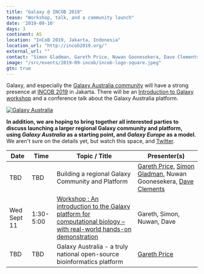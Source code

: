```yaml
---
title: "Galaxy @ INCOB 2019" 
tease: "Workshop, talk, and a community launch"
date: '2019-09-10'
days: 3
continent: AS
location: "InCoB 2019, Jakarta, Indonesia"
location_url: "http://incob2019.org/"
external_url: ""
contact: "Simon Gladman, Gareth Price, Nuwan Goonesekera, Dave Clements"
image: "/src/events/2019-09-incob/incob-logo-square.jpeg"
gtn: true
---
```


Galaxy, and especially the [Galaxy Australia community](https://www.embl-abr.org.au/galaxyaustralia/) will have a strong presence at [INCOB 2019](http://incob2019.org/) in Jakarta.  There will be an [Introduction to Galaxy workshop](http://incob2019.org/workshop2/) and a conference talk about the Galaxy Australia platform.

[<img class="float-left" style="max-width: 10rem" src="/src/images/logos/GalaxyAustralia.png" alt="Galaxy Australia" />](https://www.embl-abr.org.au/galaxyaustralia/)

**In addition, we are hoping to bring together all interested parties to discuss launching a larger regional Galaxy community and platform, using *Galaxy Australia* as a starting point, and *Galaxy Europe* as a model.**  We aren't sure on the details yet, but watch this space, and [Twitter](https://twitter.com/GalaxyAustralia).

| Date | Time | Topic / Title | Presenter(s) |
| ---- | --- | --- | --- |
| TBD | TBD | Building a regional Galaxy Community and Platform | [Gareth Price](https://qfab.org/team-member/dr-gareth-price), [Simon Gladman](https://galaxyproject.org/blog/2018-12-cotm-simon-gladman/), Nuwan Goonesekera, [Dave Clements](/src/people/dave-clements/index.md) |
| Wed Sept 11 | 1:30-5:00 | [Workshop : An introduction to the Galaxy platform for computational biology – with real-world hands-on demonstration](http://incob2019.org/workshop2/) | Gareth, Simon, Nuwan, Dave |
| TBD | TBD | Galaxy Australia - a truly national open-source bioinformatics platform | [Gareth Price](https://qfab.org/team-member/dr-gareth-price) |







